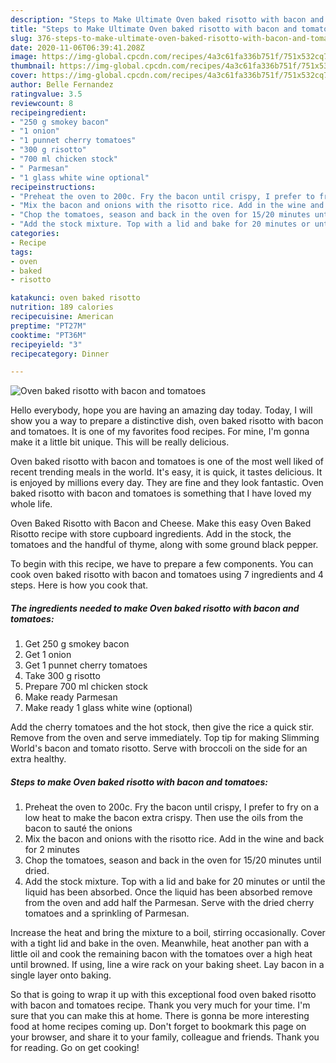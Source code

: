 ```yaml
---
description: "Steps to Make Ultimate Oven baked risotto with bacon and tomatoes"
title: "Steps to Make Ultimate Oven baked risotto with bacon and tomatoes"
slug: 376-steps-to-make-ultimate-oven-baked-risotto-with-bacon-and-tomatoes
date: 2020-11-06T06:39:41.208Z
image: https://img-global.cpcdn.com/recipes/4a3c61fa336b751f/751x532cq70/oven-baked-risotto-with-bacon-and-tomatoes-recipe-main-photo.jpg
thumbnail: https://img-global.cpcdn.com/recipes/4a3c61fa336b751f/751x532cq70/oven-baked-risotto-with-bacon-and-tomatoes-recipe-main-photo.jpg
cover: https://img-global.cpcdn.com/recipes/4a3c61fa336b751f/751x532cq70/oven-baked-risotto-with-bacon-and-tomatoes-recipe-main-photo.jpg
author: Belle Fernandez
ratingvalue: 3.5
reviewcount: 8
recipeingredient:
- "250 g smokey bacon"
- "1 onion"
- "1 punnet cherry tomatoes"
- "300 g risotto"
- "700 ml chicken stock"
- " Parmesan"
- "1 glass white wine optional"
recipeinstructions:
- "Preheat the oven to 200c. Fry the bacon until crispy, I prefer to fry on a low heat to make the bacon extra crispy. Then use the oils from the bacon to sauté the onions"
- "Mix the bacon and onions with the risotto rice. Add in the wine and back for 2 minutes"
- "Chop the tomatoes, season and back in the oven for 15/20 minutes until dried."
- "Add the stock mixture. Top with a lid and bake for 20 minutes or until the liquid has been absorbed. Once the liquid has been absorbed remove from the oven and add half the Parmesan. Serve with the dried cherry tomatoes and a sprinkling of Parmesan."
categories:
- Recipe
tags:
- oven
- baked
- risotto

katakunci: oven baked risotto 
nutrition: 189 calories
recipecuisine: American
preptime: "PT27M"
cooktime: "PT36M"
recipeyield: "3"
recipecategory: Dinner

---
```



![Oven baked risotto with bacon and tomatoes](https://img-global.cpcdn.com/recipes/4a3c61fa336b751f/751x532cq70/oven-baked-risotto-with-bacon-and-tomatoes-recipe-main-photo.jpg)

Hello everybody, hope you are having an amazing day today. Today, I will show you a way to prepare a distinctive dish, oven baked risotto with bacon and tomatoes. It is one of my favorites food recipes. For mine, I'm gonna make it a little bit unique. This will be really delicious.

Oven baked risotto with bacon and tomatoes is one of the most well liked of recent trending meals in the world. It's easy, it is quick, it tastes delicious. It is enjoyed by millions every day. They are fine and they look fantastic. Oven baked risotto with bacon and tomatoes is something that I have loved my whole life.

Oven Baked Risotto with Bacon and Cheese. Make this easy Oven Baked Risotto recipe with store cupboard ingredients. Add in the stock, the tomatoes and the handful of thyme, along with some ground black pepper.


To begin with this recipe, we have to prepare a few components. You can cook oven baked risotto with bacon and tomatoes using 7 ingredients and 4 steps. Here is how you cook that.

<!--inarticleads1-->

##### The ingredients needed to make Oven baked risotto with bacon and tomatoes:

1. Get 250 g smokey bacon
1. Get 1 onion
1. Get 1 punnet cherry tomatoes
1. Take 300 g risotto
1. Prepare 700 ml chicken stock
1. Make ready  Parmesan
1. Make ready 1 glass white wine (optional)


Add the cherry tomatoes and the hot stock, then give the rice a quick stir. Remove from the oven and serve immediately. Top tip for making Slimming World&#39;s bacon and tomato risotto. Serve with broccoli on the side for an extra healthy. 

<!--inarticleads2-->

##### Steps to make Oven baked risotto with bacon and tomatoes:

1. Preheat the oven to 200c. Fry the bacon until crispy, I prefer to fry on a low heat to make the bacon extra crispy. Then use the oils from the bacon to sauté the onions
1. Mix the bacon and onions with the risotto rice. Add in the wine and back for 2 minutes
1. Chop the tomatoes, season and back in the oven for 15/20 minutes until dried.
1. Add the stock mixture. Top with a lid and bake for 20 minutes or until the liquid has been absorbed. Once the liquid has been absorbed remove from the oven and add half the Parmesan. Serve with the dried cherry tomatoes and a sprinkling of Parmesan.


Increase the heat and bring the mixture to a boil, stirring occasionally. Cover with a tight lid and bake in the oven. Meanwhile, heat another pan with a little oil and cook the remaining bacon with the tomatoes over a high heat until browned. If using, line a wire rack on your baking sheet. Lay bacon in a single layer onto baking. 

So that is going to wrap it up with this exceptional food oven baked risotto with bacon and tomatoes recipe. Thank you very much for your time. I'm sure that you can make this at home. There is gonna be more interesting food at home recipes coming up. Don't forget to bookmark this page on your browser, and share it to your family, colleague and friends. Thank you for reading. Go on get cooking!
